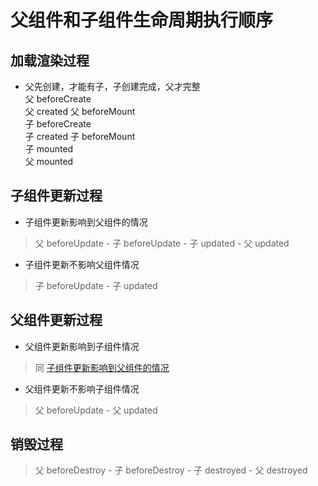 # 父组件和子组件生命周期执行顺序

## 加载渲染过程

- 父先创建，才能有子，子创建完成，父才完整  
  父 beforeCreate  
  父 created
  父 beforeMount  
  子 beforeCreate  
  子 created 
  子 beforeMount  
  子 mounted  
  父 mounted  

## 子组件更新过程  

- 子组件更新影响到父组件的情况  

> 父 beforeUpdate - 子 beforeUpdate - 子 updated - 父 updated  

- 子组件更新不影响父组件情况  

> 子 beforeUpdate - 子 updated  

## 父组件更新过程 

- 父组件更新影响到子组件情况

> 同 [子组件更新影响到父组件的情况](#子组件更新过程)

- 父组件更新不影响子组件情况

> 父 beforeUpdate - 父 updated 

## 销毁过程 

> 父 beforeDestroy - 子 beforeDestroy - 子 destroyed - 父 destroyed 